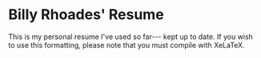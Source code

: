 # Billy Rhoades' Resume

This is my personal resume I've used so far--- kept up to date. If you wish to use this formatting, please note that you must compile with XeLaTeX.

